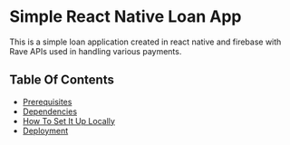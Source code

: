 # Simple React Native Loan App

This is a simple loan application created in react native and firebase with Rave APIs used in handling various payments.

## Table Of Contents
- [Prerequisites](#prerequisites)
- [Dependencies](#dependencies)
- [How To Set It Up Locally](#how-to-set-it-up-locally)
- [Deployment](#deployment)
